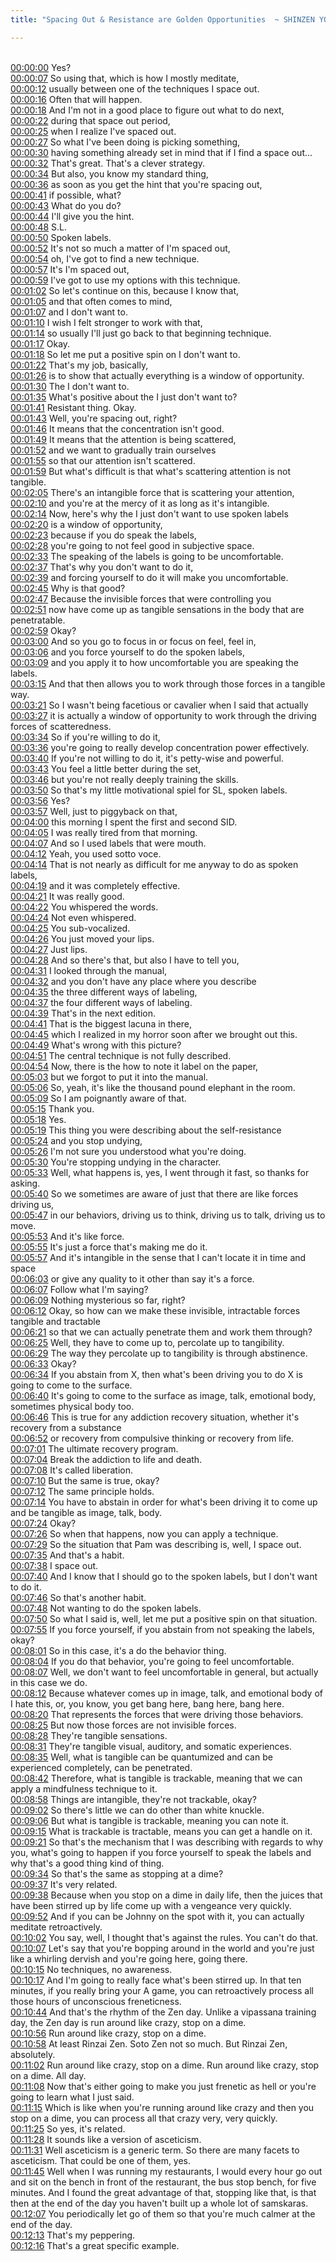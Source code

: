 ```yaml
---
title: "Spacing Out & Resistance are Golden Opportunities  ~ SHINZEN YOUNG"

---
```

<br>[00:00:00](https://www.youtube.com/watch?v=vLOUHAklNvQ&t=0)   Yes? 
<br>[00:00:07](https://www.youtube.com/watch?v=vLOUHAklNvQ&t=7)   So using that, which is how I mostly meditate, 
<br>[00:00:12](https://www.youtube.com/watch?v=vLOUHAklNvQ&t=12)   usually between one of the techniques I space out. 
<br>[00:00:16](https://www.youtube.com/watch?v=vLOUHAklNvQ&t=16)   Often that will happen. 
<br>[00:00:18](https://www.youtube.com/watch?v=vLOUHAklNvQ&t=18)   And I'm not in a good place to figure out what to do next, 
<br>[00:00:22](https://www.youtube.com/watch?v=vLOUHAklNvQ&t=22)   during that space out period, 
<br>[00:00:25](https://www.youtube.com/watch?v=vLOUHAklNvQ&t=25)   when I realize I've spaced out. 
<br>[00:00:27](https://www.youtube.com/watch?v=vLOUHAklNvQ&t=27)   So what I've been doing is picking something, 
<br>[00:00:30](https://www.youtube.com/watch?v=vLOUHAklNvQ&t=30)   having something already set in mind that if I find a space out... 
<br>[00:00:32](https://www.youtube.com/watch?v=vLOUHAklNvQ&t=32)   That's great. That's a clever strategy. 
<br>[00:00:34](https://www.youtube.com/watch?v=vLOUHAklNvQ&t=34)   But also, you know my standard thing, 
<br>[00:00:36](https://www.youtube.com/watch?v=vLOUHAklNvQ&t=36)   as soon as you get the hint that you're spacing out, 
<br>[00:00:41](https://www.youtube.com/watch?v=vLOUHAklNvQ&t=41)   if possible, what? 
<br>[00:00:43](https://www.youtube.com/watch?v=vLOUHAklNvQ&t=43)   What do you do? 
<br>[00:00:44](https://www.youtube.com/watch?v=vLOUHAklNvQ&t=44)   I'll give you the hint. 
<br>[00:00:48](https://www.youtube.com/watch?v=vLOUHAklNvQ&t=48)   S.L. 
<br>[00:00:50](https://www.youtube.com/watch?v=vLOUHAklNvQ&t=50)   Spoken labels. 
<br>[00:00:52](https://www.youtube.com/watch?v=vLOUHAklNvQ&t=52)   It's not so much a matter of I'm spaced out, 
<br>[00:00:54](https://www.youtube.com/watch?v=vLOUHAklNvQ&t=54)   oh, I've got to find a new technique. 
<br>[00:00:57](https://www.youtube.com/watch?v=vLOUHAklNvQ&t=57)   It's I'm spaced out, 
<br>[00:00:59](https://www.youtube.com/watch?v=vLOUHAklNvQ&t=59)   I've got to use my options with this technique. 
<br>[00:01:02](https://www.youtube.com/watch?v=vLOUHAklNvQ&t=62)   So let's continue on this, because I know that, 
<br>[00:01:05](https://www.youtube.com/watch?v=vLOUHAklNvQ&t=65)   and that often comes to mind, 
<br>[00:01:07](https://www.youtube.com/watch?v=vLOUHAklNvQ&t=67)   and I don't want to. 
<br>[00:01:10](https://www.youtube.com/watch?v=vLOUHAklNvQ&t=70)   I wish I felt stronger to work with that, 
<br>[00:01:14](https://www.youtube.com/watch?v=vLOUHAklNvQ&t=74)   so usually I'll just go back to that beginning technique. 
<br>[00:01:17](https://www.youtube.com/watch?v=vLOUHAklNvQ&t=77)   Okay. 
<br>[00:01:18](https://www.youtube.com/watch?v=vLOUHAklNvQ&t=78)   So let me put a positive spin on I don't want to. 
<br>[00:01:22](https://www.youtube.com/watch?v=vLOUHAklNvQ&t=82)   That's my job, basically, 
<br>[00:01:26](https://www.youtube.com/watch?v=vLOUHAklNvQ&t=86)   is to show that actually everything is a window of opportunity. 
<br>[00:01:30](https://www.youtube.com/watch?v=vLOUHAklNvQ&t=90)   The I don't want to. 
<br>[00:01:35](https://www.youtube.com/watch?v=vLOUHAklNvQ&t=95)   What's positive about the I just don't want to? 
<br>[00:01:41](https://www.youtube.com/watch?v=vLOUHAklNvQ&t=101)   Resistant thing. Okay. 
<br>[00:01:43](https://www.youtube.com/watch?v=vLOUHAklNvQ&t=103)   Well, you're spacing out, right? 
<br>[00:01:46](https://www.youtube.com/watch?v=vLOUHAklNvQ&t=106)   It means that the concentration isn't good. 
<br>[00:01:49](https://www.youtube.com/watch?v=vLOUHAklNvQ&t=109)   It means that the attention is being scattered, 
<br>[00:01:52](https://www.youtube.com/watch?v=vLOUHAklNvQ&t=112)   and we want to gradually train ourselves 
<br>[00:01:55](https://www.youtube.com/watch?v=vLOUHAklNvQ&t=115)   so that our attention isn't scattered. 
<br>[00:01:59](https://www.youtube.com/watch?v=vLOUHAklNvQ&t=119)   But what's difficult is that what's scattering attention is not tangible. 
<br>[00:02:05](https://www.youtube.com/watch?v=vLOUHAklNvQ&t=125)   There's an intangible force that is scattering your attention, 
<br>[00:02:10](https://www.youtube.com/watch?v=vLOUHAklNvQ&t=130)   and you're at the mercy of it as long as it's intangible. 
<br>[00:02:14](https://www.youtube.com/watch?v=vLOUHAklNvQ&t=134)   Now, here's why the I just don't want to use spoken labels 
<br>[00:02:20](https://www.youtube.com/watch?v=vLOUHAklNvQ&t=140)   is a window of opportunity, 
<br>[00:02:23](https://www.youtube.com/watch?v=vLOUHAklNvQ&t=143)   because if you do speak the labels, 
<br>[00:02:28](https://www.youtube.com/watch?v=vLOUHAklNvQ&t=148)   you're going to not feel good in subjective space. 
<br>[00:02:33](https://www.youtube.com/watch?v=vLOUHAklNvQ&t=153)   The speaking of the labels is going to be uncomfortable. 
<br>[00:02:37](https://www.youtube.com/watch?v=vLOUHAklNvQ&t=157)   That's why you don't want to do it, 
<br>[00:02:39](https://www.youtube.com/watch?v=vLOUHAklNvQ&t=159)   and forcing yourself to do it will make you uncomfortable. 
<br>[00:02:45](https://www.youtube.com/watch?v=vLOUHAklNvQ&t=165)   Why is that good? 
<br>[00:02:47](https://www.youtube.com/watch?v=vLOUHAklNvQ&t=167)   Because the invisible forces that were controlling you 
<br>[00:02:51](https://www.youtube.com/watch?v=vLOUHAklNvQ&t=171)   now have come up as tangible sensations in the body that are penetratable. 
<br>[00:02:59](https://www.youtube.com/watch?v=vLOUHAklNvQ&t=179)   Okay? 
<br>[00:03:00](https://www.youtube.com/watch?v=vLOUHAklNvQ&t=180)   And so you go to focus in or focus on feel, feel in, 
<br>[00:03:06](https://www.youtube.com/watch?v=vLOUHAklNvQ&t=186)   and you force yourself to do the spoken labels, 
<br>[00:03:09](https://www.youtube.com/watch?v=vLOUHAklNvQ&t=189)   and you apply it to how uncomfortable you are speaking the labels. 
<br>[00:03:15](https://www.youtube.com/watch?v=vLOUHAklNvQ&t=195)   And that then allows you to work through those forces in a tangible way. 
<br>[00:03:21](https://www.youtube.com/watch?v=vLOUHAklNvQ&t=201)   So I wasn't being facetious or cavalier when I said that actually 
<br>[00:03:27](https://www.youtube.com/watch?v=vLOUHAklNvQ&t=207)   it is actually a window of opportunity to work through the driving forces of scatteredness. 
<br>[00:03:34](https://www.youtube.com/watch?v=vLOUHAklNvQ&t=214)   So if you're willing to do it, 
<br>[00:03:36](https://www.youtube.com/watch?v=vLOUHAklNvQ&t=216)   you're going to really develop concentration power effectively. 
<br>[00:03:40](https://www.youtube.com/watch?v=vLOUHAklNvQ&t=220)   If you're not willing to do it, it's petty-wise and powerful. 
<br>[00:03:43](https://www.youtube.com/watch?v=vLOUHAklNvQ&t=223)   You feel a little better during the set, 
<br>[00:03:46](https://www.youtube.com/watch?v=vLOUHAklNvQ&t=226)   but you're not really deeply training the skills. 
<br>[00:03:50](https://www.youtube.com/watch?v=vLOUHAklNvQ&t=230)   So that's my little motivational spiel for SL, spoken labels. 
<br>[00:03:56](https://www.youtube.com/watch?v=vLOUHAklNvQ&t=236)   Yes? 
<br>[00:03:57](https://www.youtube.com/watch?v=vLOUHAklNvQ&t=237)   Well, just to piggyback on that, 
<br>[00:04:00](https://www.youtube.com/watch?v=vLOUHAklNvQ&t=240)   this morning I spent the first and second SID. 
<br>[00:04:05](https://www.youtube.com/watch?v=vLOUHAklNvQ&t=245)   I was really tired from that morning. 
<br>[00:04:07](https://www.youtube.com/watch?v=vLOUHAklNvQ&t=247)   And so I used labels that were mouth. 
<br>[00:04:12](https://www.youtube.com/watch?v=vLOUHAklNvQ&t=252)   Yeah, you used sotto voce. 
<br>[00:04:14](https://www.youtube.com/watch?v=vLOUHAklNvQ&t=254)   That is not nearly as difficult for me anyway to do as spoken labels, 
<br>[00:04:19](https://www.youtube.com/watch?v=vLOUHAklNvQ&t=259)   and it was completely effective. 
<br>[00:04:21](https://www.youtube.com/watch?v=vLOUHAklNvQ&t=261)   It was really good. 
<br>[00:04:22](https://www.youtube.com/watch?v=vLOUHAklNvQ&t=262)   You whispered the words. 
<br>[00:04:24](https://www.youtube.com/watch?v=vLOUHAklNvQ&t=264)   Not even whispered. 
<br>[00:04:25](https://www.youtube.com/watch?v=vLOUHAklNvQ&t=265)   You sub-vocalized. 
<br>[00:04:26](https://www.youtube.com/watch?v=vLOUHAklNvQ&t=266)   You just moved your lips. 
<br>[00:04:27](https://www.youtube.com/watch?v=vLOUHAklNvQ&t=267)   Just lips. 
<br>[00:04:28](https://www.youtube.com/watch?v=vLOUHAklNvQ&t=268)   And so there's that, but also I have to tell you, 
<br>[00:04:31](https://www.youtube.com/watch?v=vLOUHAklNvQ&t=271)   I looked through the manual, 
<br>[00:04:32](https://www.youtube.com/watch?v=vLOUHAklNvQ&t=272)   and you don't have any place where you describe 
<br>[00:04:35](https://www.youtube.com/watch?v=vLOUHAklNvQ&t=275)   the three different ways of labeling, 
<br>[00:04:37](https://www.youtube.com/watch?v=vLOUHAklNvQ&t=277)   the four different ways of labeling. 
<br>[00:04:39](https://www.youtube.com/watch?v=vLOUHAklNvQ&t=279)   That's in the next edition. 
<br>[00:04:41](https://www.youtube.com/watch?v=vLOUHAklNvQ&t=281)   That is the biggest lacuna in there, 
<br>[00:04:45](https://www.youtube.com/watch?v=vLOUHAklNvQ&t=285)   which I realized in my horror soon after we brought out this. 
<br>[00:04:49](https://www.youtube.com/watch?v=vLOUHAklNvQ&t=289)   What's wrong with this picture? 
<br>[00:04:51](https://www.youtube.com/watch?v=vLOUHAklNvQ&t=291)   The central technique is not fully described. 
<br>[00:04:54](https://www.youtube.com/watch?v=vLOUHAklNvQ&t=294)   Now, there is the how to note it label on the paper, 
<br>[00:05:03](https://www.youtube.com/watch?v=vLOUHAklNvQ&t=303)   but we forgot to put it into the manual. 
<br>[00:05:06](https://www.youtube.com/watch?v=vLOUHAklNvQ&t=306)   So, yeah, it's like the thousand pound elephant in the room. 
<br>[00:05:09](https://www.youtube.com/watch?v=vLOUHAklNvQ&t=309)   So I am poignantly aware of that. 
<br>[00:05:15](https://www.youtube.com/watch?v=vLOUHAklNvQ&t=315)   Thank you. 
<br>[00:05:18](https://www.youtube.com/watch?v=vLOUHAklNvQ&t=318)   Yes. 
<br>[00:05:19](https://www.youtube.com/watch?v=vLOUHAklNvQ&t=319)   This thing you were describing about the self-resistance 
<br>[00:05:24](https://www.youtube.com/watch?v=vLOUHAklNvQ&t=324)   and you stop undying, 
<br>[00:05:26](https://www.youtube.com/watch?v=vLOUHAklNvQ&t=326)   I'm not sure you understood what you're doing. 
<br>[00:05:30](https://www.youtube.com/watch?v=vLOUHAklNvQ&t=330)   You're stopping undying in the character. 
<br>[00:05:33](https://www.youtube.com/watch?v=vLOUHAklNvQ&t=333)   Well, what happens is, yes, I went through it fast, so thanks for asking. 
<br>[00:05:40](https://www.youtube.com/watch?v=vLOUHAklNvQ&t=340)   So we sometimes are aware of just that there are like forces driving us, 
<br>[00:05:47](https://www.youtube.com/watch?v=vLOUHAklNvQ&t=347)   in our behaviors, driving us to think, driving us to talk, driving us to move. 
<br>[00:05:53](https://www.youtube.com/watch?v=vLOUHAklNvQ&t=353)   And it's like force. 
<br>[00:05:55](https://www.youtube.com/watch?v=vLOUHAklNvQ&t=355)   It's just a force that's making me do it. 
<br>[00:05:57](https://www.youtube.com/watch?v=vLOUHAklNvQ&t=357)   And it's intangible in the sense that I can't locate it in time and space 
<br>[00:06:03](https://www.youtube.com/watch?v=vLOUHAklNvQ&t=363)   or give any quality to it other than say it's a force. 
<br>[00:06:07](https://www.youtube.com/watch?v=vLOUHAklNvQ&t=367)   Follow what I'm saying? 
<br>[00:06:09](https://www.youtube.com/watch?v=vLOUHAklNvQ&t=369)   Nothing mysterious so far, right? 
<br>[00:06:12](https://www.youtube.com/watch?v=vLOUHAklNvQ&t=372)   Okay, so how can we make these invisible, intractable forces tangible and tractable 
<br>[00:06:21](https://www.youtube.com/watch?v=vLOUHAklNvQ&t=381)   so that we can actually penetrate them and work them through? 
<br>[00:06:25](https://www.youtube.com/watch?v=vLOUHAklNvQ&t=385)   Well, they have to come up to, percolate up to tangibility. 
<br>[00:06:29](https://www.youtube.com/watch?v=vLOUHAklNvQ&t=389)   The way they percolate up to tangibility is through abstinence. 
<br>[00:06:33](https://www.youtube.com/watch?v=vLOUHAklNvQ&t=393)   Okay? 
<br>[00:06:34](https://www.youtube.com/watch?v=vLOUHAklNvQ&t=394)   If you abstain from X, then what's been driving you to do X is going to come to the surface. 
<br>[00:06:40](https://www.youtube.com/watch?v=vLOUHAklNvQ&t=400)   It's going to come to the surface as image, talk, emotional body, sometimes physical body too. 
<br>[00:06:46](https://www.youtube.com/watch?v=vLOUHAklNvQ&t=406)   This is true for any addiction recovery situation, whether it's recovery from a substance 
<br>[00:06:52](https://www.youtube.com/watch?v=vLOUHAklNvQ&t=412)   or recovery from compulsive thinking or recovery from life. 
<br>[00:07:01](https://www.youtube.com/watch?v=vLOUHAklNvQ&t=421)   The ultimate recovery program. 
<br>[00:07:04](https://www.youtube.com/watch?v=vLOUHAklNvQ&t=424)   Break the addiction to life and death. 
<br>[00:07:08](https://www.youtube.com/watch?v=vLOUHAklNvQ&t=428)   It's called liberation. 
<br>[00:07:10](https://www.youtube.com/watch?v=vLOUHAklNvQ&t=430)   But the same is true, okay? 
<br>[00:07:12](https://www.youtube.com/watch?v=vLOUHAklNvQ&t=432)   The same principle holds. 
<br>[00:07:14](https://www.youtube.com/watch?v=vLOUHAklNvQ&t=434)   You have to abstain in order for what's been driving it to come up and be tangible as image, talk, body. 
<br>[00:07:24](https://www.youtube.com/watch?v=vLOUHAklNvQ&t=444)   Okay? 
<br>[00:07:26](https://www.youtube.com/watch?v=vLOUHAklNvQ&t=446)   So when that happens, now you can apply a technique. 
<br>[00:07:29](https://www.youtube.com/watch?v=vLOUHAklNvQ&t=449)   So the situation that Pam was describing is, well, I space out. 
<br>[00:07:35](https://www.youtube.com/watch?v=vLOUHAklNvQ&t=455)   And that's a habit. 
<br>[00:07:38](https://www.youtube.com/watch?v=vLOUHAklNvQ&t=458)   I space out. 
<br>[00:07:40](https://www.youtube.com/watch?v=vLOUHAklNvQ&t=460)   And I know that I should go to the spoken labels, but I don't want to do it. 
<br>[00:07:46](https://www.youtube.com/watch?v=vLOUHAklNvQ&t=466)   So that's another habit. 
<br>[00:07:48](https://www.youtube.com/watch?v=vLOUHAklNvQ&t=468)   Not wanting to do the spoken labels. 
<br>[00:07:50](https://www.youtube.com/watch?v=vLOUHAklNvQ&t=470)   So what I said is, well, let me put a positive spin on that situation. 
<br>[00:07:55](https://www.youtube.com/watch?v=vLOUHAklNvQ&t=475)   If you force yourself, if you abstain from not speaking the labels, okay? 
<br>[00:08:01](https://www.youtube.com/watch?v=vLOUHAklNvQ&t=481)   So in this case, it's a do the behavior thing. 
<br>[00:08:04](https://www.youtube.com/watch?v=vLOUHAklNvQ&t=484)   If you do that behavior, you're going to feel uncomfortable. 
<br>[00:08:07](https://www.youtube.com/watch?v=vLOUHAklNvQ&t=487)   Well, we don't want to feel uncomfortable in general, but actually in this case we do. 
<br>[00:08:12](https://www.youtube.com/watch?v=vLOUHAklNvQ&t=492)   Because whatever comes up in image, talk, and emotional body of I hate this, or, you know, you get bang here, bang here, bang here. 
<br>[00:08:20](https://www.youtube.com/watch?v=vLOUHAklNvQ&t=500)   That represents the forces that were driving those behaviors. 
<br>[00:08:25](https://www.youtube.com/watch?v=vLOUHAklNvQ&t=505)   But now those forces are not invisible forces. 
<br>[00:08:28](https://www.youtube.com/watch?v=vLOUHAklNvQ&t=508)   They're tangible sensations. 
<br>[00:08:31](https://www.youtube.com/watch?v=vLOUHAklNvQ&t=511)   They're tangible visual, auditory, and somatic experiences. 
<br>[00:08:35](https://www.youtube.com/watch?v=vLOUHAklNvQ&t=515)   Well, what is tangible can be quantumized and can be experienced completely, can be penetrated. 
<br>[00:08:42](https://www.youtube.com/watch?v=vLOUHAklNvQ&t=522)   Therefore, what is tangible is trackable, meaning that we can apply a mindfulness technique to it. 
<br>[00:08:58](https://www.youtube.com/watch?v=vLOUHAklNvQ&t=538)   Things are intangible, they're not trackable, okay? 
<br>[00:09:02](https://www.youtube.com/watch?v=vLOUHAklNvQ&t=542)   So there's little we can do other than white knuckle. 
<br>[00:09:06](https://www.youtube.com/watch?v=vLOUHAklNvQ&t=546)   But what is tangible is trackable, meaning you can note it. 
<br>[00:09:15](https://www.youtube.com/watch?v=vLOUHAklNvQ&t=555)   What is trackable is tractable, means you can get a handle on it. 
<br>[00:09:21](https://www.youtube.com/watch?v=vLOUHAklNvQ&t=561)   So that's the mechanism that I was describing with regards to why you, what's going to happen if you force yourself to speak the labels and why that's a good thing kind of thing. 
<br>[00:09:34](https://www.youtube.com/watch?v=vLOUHAklNvQ&t=574)   So that's the same as stopping at a dime? 
<br>[00:09:37](https://www.youtube.com/watch?v=vLOUHAklNvQ&t=577)   It's very related. 
<br>[00:09:38](https://www.youtube.com/watch?v=vLOUHAklNvQ&t=578)   Because when you stop on a dime in daily life, then the juices that have been stirred up by life come up with a vengeance very quickly. 
<br>[00:09:52](https://www.youtube.com/watch?v=vLOUHAklNvQ&t=592)   And if you can be Johnny on the spot with it, you can actually meditate retroactively. 
<br>[00:10:02](https://www.youtube.com/watch?v=vLOUHAklNvQ&t=602)   You say, well, I thought that's against the rules. You can't do that. 
<br>[00:10:07](https://www.youtube.com/watch?v=vLOUHAklNvQ&t=607)   Let's say that you're bopping around in the world and you're just like a whirling dervish and you're going here, going there. 
<br>[00:10:15](https://www.youtube.com/watch?v=vLOUHAklNvQ&t=615)   No techniques, no awareness. 
<br>[00:10:17](https://www.youtube.com/watch?v=vLOUHAklNvQ&t=617)   And I'm going to really face what's been stirred up. In that ten minutes, if you really bring your A game, you can retroactively process all those hours of unconscious freneticness. 
<br>[00:10:44](https://www.youtube.com/watch?v=vLOUHAklNvQ&t=644)   And that's the rhythm of the Zen day. Unlike a vipassana training day, the Zen day is run around like crazy, stop on a dime. 
<br>[00:10:56](https://www.youtube.com/watch?v=vLOUHAklNvQ&t=656)   Run around like crazy, stop on a dime. 
<br>[00:10:58](https://www.youtube.com/watch?v=vLOUHAklNvQ&t=658)   At least Rinzai Zen. Soto Zen not so much. But Rinzai Zen, absolutely. 
<br>[00:11:02](https://www.youtube.com/watch?v=vLOUHAklNvQ&t=662)   Run around like crazy, stop on a dime. Run around like crazy, stop on a dime. All day. 
<br>[00:11:08](https://www.youtube.com/watch?v=vLOUHAklNvQ&t=668)   Now that's either going to make you just frenetic as hell or you're going to learn what I just said. 
<br>[00:11:15](https://www.youtube.com/watch?v=vLOUHAklNvQ&t=675)   Which is like when you're running around like crazy and then you stop on a dime, you can process all that crazy very, very quickly. 
<br>[00:11:25](https://www.youtube.com/watch?v=vLOUHAklNvQ&t=685)   So yes, it's related. 
<br>[00:11:28](https://www.youtube.com/watch?v=vLOUHAklNvQ&t=688)   It sounds like a version of asceticism. 
<br>[00:11:31](https://www.youtube.com/watch?v=vLOUHAklNvQ&t=691)   Well asceticism is a generic term. So there are many facets to asceticism. That could be one of them, yes. 
<br>[00:11:45](https://www.youtube.com/watch?v=vLOUHAklNvQ&t=705)   Well when I was running my restaurants, I would every hour go out and sit on the bench in front of the restaurant, the bus stop bench, for five minutes. And I found the great advantage of that, stopping like that, is that then at the end of the day you haven't built up a whole lot of samskaras. 
<br>[00:12:07](https://www.youtube.com/watch?v=vLOUHAklNvQ&t=727)   You periodically let go of them so that you're much calmer at the end of the day. 
<br>[00:12:13](https://www.youtube.com/watch?v=vLOUHAklNvQ&t=733)   That's my peppering. 
<br>[00:12:16](https://www.youtube.com/watch?v=vLOUHAklNvQ&t=736)   That's a great specific example. 
<br>